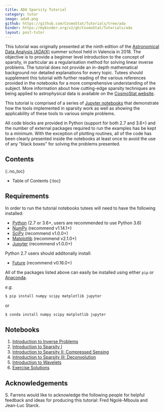 ```yaml
---
title: ADA Sparsity Tutorial
category: tutor
image: ada9.png
github: https://github.com/CosmoStat/Tutorials/tree/ada
binder: https://mybinder.org/v2/gh/CosmoStat/Tutorials/ada
layout: post-tutor
---
```


This tutorial was originally presented at the ninth edition of the
[Astronomical Data Analysis (ADAIX)](http://ada.cosmostat.org/) summer school held in Valencia
in 2018. The objective is to provide a beginner level introduction to the concept of sparsity, in particular as a regularisation method for solving linear inverse problems. The tutorial does not provide an in-depth mathematical background nor detailed explanations for every topic. Tutees should supplement this tutorial with further reading of the various references provided in the notebooks for a more comprehensive understanding of the subject. More information about how cutting-edge sparsity techniques are being applied to astrophysical data is available on the <a href="http://www.cosmostat.org/" target_="blank">CosmoStat website</a>.

This tutorial is comprised of a series of <a href="https://jupyter-notebook.readthedocs.io/en/stable/" target_="blanck">Jupyter notebooks</a> that demonstrate how the tools implemented in sparsity work as well as showing the applicability of these tools to various simple problems.

All code blocks are provided in Python (support for both 2.7 and 3.6+) and the number of external packages required to run the examples has be kept to a minimum. With the exception of plotting routines, all of the code has been clearly presented inside the notebooks at least once to avoid the use of any "black boxes" for solving the problems presented.

## Contents
{:.no_toc}

* Table of Contents
{:toc}


## Requirements

In order to run the tutorial notebooks tutees will need to have the following installed:

* <a href="https://www.python.org/" target_="blank">Python</a> (2.7 or 3.6+, users are recommended to use Python 3.6)
* <a href="http://www.numpy.org/" target_="blank">NumPy</a> (recommend v1.14.1+)
* <a href="https://www.scipy.org/" target_="blank">SciPy</a> (recommend v1.0.0+)
* <a href="https://matplotlib.org/" target_="blank">Matplotlib</a> (recommend v2.1.0+)
* <a href="http://jupyter.org/" target_="blank">Jupyter</a> (recommend v1.0.0+)

Python 2.7 users should additonally install:

* <a href="https://pypi.org/project/future/" target_="blank">Future</a> (recommend v0.16.0+)

All of the packages listed above can easily be installed using either `pip` or <a href="https://www.anaconda.com/" target_="blank">Anaconda</a>.

*e.g.*

```bash
$ pip install numpy scipy matplotlib jupyter
```

or

```bash
$ conda install numpy scipy matplotlib jupyter
```

## Notebooks

1. [Introduction to Inverse Problems](https://mybinder.org/v2/gh/CosmoStat/Tutorials/master?filepath=%2Fada%2Finverse_problems_1.ipynb)
1. [Introduction to Sparsity I](https://mybinder.org/v2/gh/CosmoStat/Tutorials/master?filepath=%2Fada%2Fsparsity_1.ipynb)
1. [Introduction to Sparsity II: Compressed Sensing](https://mybinder.org/v2/gh/CosmoStat/Tutorials/master?filepath=%2Fada%2Fsparsity_2_compressed_sensing.ipynb)
1. [Introduction to Sparsity III: Deconvolution](https://mybinder.org/v2/gh/CosmoStat/Tutorials/master?filepath=%2Fada%2Fsparsity_3_deconvolution.ipynb)
1. [Introduction to Wavelets](https://mybinder.org/v2/gh/CosmoStat/Tutorials/master?filepath=%2Fada%2Fwavelets_1.ipynb)
1. [Exercise Solutions](https://mybinder.org/v2/gh/CosmoStat/Tutorials/master?filepath=%2Fada%2Fexercise_solutions.ipynb)

## Acknowledgements

S. Farrens would like to acknowledge the following people for helpful feedback and ideas for producing this tutorial: Fred Ngolè-Mboula and Jean-Luc Starck.
